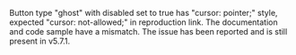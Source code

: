 Button type "ghost" with disabled set to true has "cursor: pointer;" style, expected "cursor: not-allowed;" in reproduction link. The documentation and code sample have a mismatch. The issue has been reported and is still present in v5.7.1.

